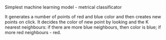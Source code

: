 Simplest machine learning model - metrical classificator

It generates a number of points of red and blue color and then creates new points on click. It decides the color of new point by looking and the K nearest neighbours: if there are more blue neighbours, then color is blue; if more red neighbours - red.